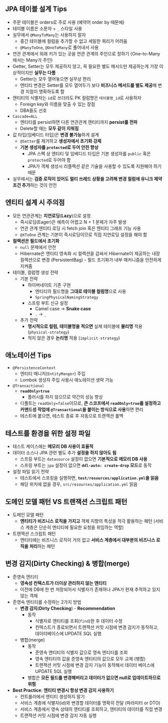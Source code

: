 ## JPA 테이블 설계 Tips
- 주문 테이블은 orders로 주로 사용 (예약어 order by 때문에)
- 테이블 이름은 소문자 + `_` 스타일 사용
- 실무에서 `@ManyToMany`는 사용하지 말자
	- 중간 테이블에 컬럼을 추가할 수 없고 세밀한 쿼리가 어려움
	- `@ManyToOne`, `@OneToMany`로 풀어내서 사용
- 연관 관계에서 외래 키가 있는 곳을 연관 관계의 주인으로 정하기 (One-to-Many에서는 Many가 주인)
- Getter, Setter는 모두 제공하지 않고, 꼭 필요한 별도 메서드만 제공하는게 가장 이상적이지만 **실무는 다름**
	- Getter는 모두 열어놓으면 실무상 편리
	- 엔티티 변경은 Setter를 모두 열어두기 보다 **비즈니스 메서드를 별도 제공**해 변경 지점이 명확하도록 함
- 엔티티의 식별자는 `id`로 쓰더라도 PK 컬럼명은 `테이블명_id`로 사용하자
	- Foreign key와 이름을 맞출 수 있는 장점
	- DBA들도 선호
- `Cascade=ALL`
	- 엔티티를 persist하면 다른 연관관계 엔티티까지 **persist를 전파**
	- Delete할 때는 **모두 같이 지워짐**
- 값 타입(임베디드 타입)은 **변경 불가능**하게 설계
	- `@Setter`를 제거하고 **생성자에서 초기화 강제**
	- **기본 생성자를 `protected`로 두어 안전 향상**
		- JPA 스펙 상 엔티티 및 임베디드 타입은 기본 생성자를 `public` 혹은 `protected`로 두어야 함
		- JPA가 객체 생성시 리플랙션 같은 기술을 사용할 수 있도록 지원해야 하기 때문
- 실무에서는 **검증 로직이 있어도 멀티 쓰레드 상황을 고려해 변경 컬럼에 유니크 제약 조건 추가**하는 것이 안전
## 엔티티 설계 시 주의점
- 모든 연관관계는 **지연로딩**(**Lazy**)으로 설정
	- 즉시로딩(Eager)은 예측이 어렵고 N + 1 문제가 자주 발생
	- 연관 관계 엔티티 로딩 시 fetch join 혹은 엔티티 그래프 기능 사용
	- `@XToOne` 관계는 기본이 즉시로딩이므로 직접 지연로딩 설정을 해야 함
- **컬렉션은 필드에서 초기화**
	- `null` 문제에서 안전
	- Hibernate은 엔티티 영속화 시 컬렉션을 감싸서 Hibernate이 제공하는 내장 컬렉션으로 변경 (PersistentBag) - 필드 초기화가 내부 매커니즘을 안전하게 지켜줌
- 테이블, 컬럼명 생성 전략
	- 기본 전략
		- 하이버네이트 기존 구현
			- 엔티티의 필드명을 **그대로 테이블 컬럼명**으로 사용
			- `SpringPhysicalNamingStrategy`
		- 스프링 부트 신규 설정
			- Camel case -> **Snake case**
			- `.` -> `_`
	- 추가 전략
		- **명시적으로 컬럼, 테이블명을 적으면** 실제 테이블에 **물리명** 적용 (`physical-strategy`)
		- 적지 않은 경우 **논리명** 적용 (`implicit-strategy`)
## 애노테이션 Tips
- `@PersistenceContext`
	- 엔티티 매니저(`EntityManger`) 주입
	- Lombok 생성자 주입 사용시 애노테이션 생략 가능
- `@Transactional`
	- **`readOnly=true`**
		- 플러시를 하지 않으므로 약간의 성능 향상
	- 디폴트는 `readOnly=false`이므로, **큰 스코프에서 `readOnly=true`를 설정하고 커맨드성 작업에 `@Transactional`을 붙이는 방식으로 사용**하면 편리
	- 테스트에 붙으면, 테스트 종료 후 자동으로 트랜잭션 롤백
## 테스트를 환경을 위한 설정 파일
- 테스트 케이스에는 **메모리 DB 사용이 효율적**
- 데이터 소스나 JPA 관련 별도 추가 **설정을 하지 않아도 됨**
	- 스프링 부트는 `datasource` 설정이 없으면 **기본적으로 메모리 DB 사용**
	- 스프링 부트는 `jpa` 설정이 없으면 **`ddl-auto: create-drop` 모드**로 동작
- 설정 파일 읽기 전략
	- 테스트에서 스프링을 실행하면, **`test/resources/application.yml`을 읽음**
	- 해당 위치에 없을 경우, `src/resources/application.yml` 읽음
## 도메인 모델 패턴 VS 트랜잭션 스크립트 패턴
- 도메인 모델 패턴
	- **엔티티가 비즈니스 로직을 가지고** 객체 지향의 특성을 적극 활용하는 패턴 (서비스 계층은 단순히 엔티티에 필요한 요청을 위임하는 역할)
- 트랜잭션 스크립트 패턴
	- 엔티티에는 비즈니스 로직이 거의 없고 **서비스 계층에서 대부분의 비즈니스 로직을 처리**하는 패턴
## 변경 감지(Dirty Checking) & 병합(merge)
- 준영속 엔티티
	- **영속성 컨텍스트가 더이상 관리하지 않는 엔티티**
	- 이전에 DB에 한 번 저장되어서 식별자가 존재하나 JPA가 현재 추적하고 있지 않는 객체
- 준영속 엔티티를 수정하는 2가지 방법
	- **변경 감지**(**Dirty Checking**) - **Recommendation**
		- 동작
			- 식별자로 엔티티를 조회(`find`)한 후 데이터 수정
			- 컨텍스트가 종료되면서 트랜잭션 커밋 시점에 변경 감지가 동작하고, 데이터베이스에 UPDATE SQL 실행
	- 병합(merge)
		- 동작
			- 준영속 엔티티의 식별자 값으로 영속 엔티티를 조회
			- 영속 엔티티의 값을 준영속 엔티티의 값으로 모두 교체 (병합)
			- 트랜잭션 커밋 시점에 변경 감지 기능이 동작해서 데이터 베이스에 UPDATE SQL 실행
		- 병합은 **모든 필드를 변경해버리고 데이터가 없으면 null로 업데이트하므로 위험**
- **Best Practice**: **엔티티 변경시 항상 변경 감지 사용하기** 
	- 컨트롤러에서 엔티티 생성하지 말기
	- 서비스 계층에 식별자(id)와 변경할 데이터를 명확히 전달 (파라미터 or DTO)
	- 서비스 계층에서 영속 상태의 엔티티를 조회하고, 엔티티의 데이터를 직접 변경
	- 트랜잭션 커밋 시점에 변경 감지 자동 실행